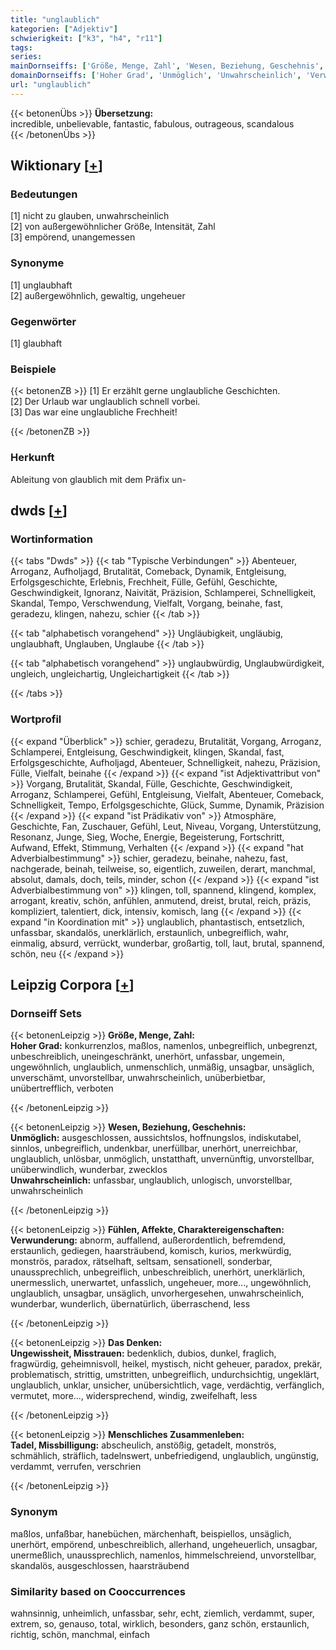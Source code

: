 ```yaml
---
title: "unglaublich"
kategorien: ["Adjektiv"]
schwierigkeit: ["k3", "h4", "r11"]
tags:
series:
mainDornseiffs: ['Größe, Menge, Zahl', 'Wesen, Beziehung, Geschehnis', 'Fühlen, Affekte, Charaktereigenschaften', 'Das Denken', 'Menschliches Zusammenleben']
domainDornseiffs: ['Hoher Grad', 'Unmöglich', 'Unwahrscheinlich', 'Verwunderung', 'Ungewissheit, Misstrauen', 'Tadel, Missbilligung']
url: "unglaublich"
---
```


{{< betonenÜbs >}}
**Übersetzung:**  
incredible, unbelievable, fantastic, fabulous, outrageous, scandalous  
{{< /betonenÜbs >}}

## Wiktionary [[+](https://de.wiktionary.org/wiki/unglaublich)]

### Bedeutungen
[1] nicht zu glauben, unwahrscheinlich  
[2] von außergewöhnlicher Größe, Intensität, Zahl  
[3] empörend, unangemessen  

### Synonyme
[1] unglaubhaft  
[2] außergewöhnlich, gewaltig, ungeheuer  

### Gegenwörter
[1] glaubhaft  

### Beispiele
{{< betonenZB >}}
[1] Er erzählt gerne unglaubliche Geschichten.  
[2] Der Urlaub war unglaublich schnell vorbei.  
[3] Das war eine unglaubliche Frechheit!  

{{< /betonenZB >}}
### Herkunft
Ableitung von glaublich mit dem Präfix un-  



## dwds [[+](https://www.dwds.de/wb/unglaublich)]

### Wortinformation
{{< tabs "Dwds" >}}
{{< tab "Typische Verbindungen" >}}
Abenteuer, Arroganz, Aufholjagd, Brutalität, Comeback, Dynamik, Entgleisung, Erfolgsgeschichte, Erlebnis, Frechheit, Fülle, Gefühl, Geschichte, Geschwindigkeit, Ignoranz, Naivität, Präzision, Schlamperei, Schnelligkeit, Skandal, Tempo, Verschwendung, Vielfalt, Vorgang, beinahe, fast, geradezu, klingen, nahezu, schier
{{< /tab >}}

{{< tab "alphabetisch vorangehend" >}}
Ungläubigkeit, ungläubig, unglaubhaft, Unglauben, Unglaube
{{< /tab >}}

{{< tab "alphabetisch vorangehend" >}}
unglaubwürdig, Unglaubwürdigkeit, ungleich, ungleichartig, Ungleichartigkeit
{{< /tab >}}

{{< /tabs >}}

### Wortprofil
{{< expand "Überblick" >}} schier, geradezu, Brutalität, Vorgang, Arroganz, Schlamperei, Entgleisung, Geschwindigkeit, klingen, Skandal, fast, Erfolgsgeschichte, Aufholjagd, Abenteuer, Schnelligkeit, nahezu, Präzision, Fülle, Vielfalt, beinahe {{< /expand >}}
{{< expand "ist Adjektivattribut von" >}} Vorgang, Brutalität, Skandal, Fülle, Geschichte, Geschwindigkeit, Arroganz, Schlamperei, Gefühl, Entgleisung, Vielfalt, Abenteuer, Comeback, Schnelligkeit, Tempo, Erfolgsgeschichte, Glück, Summe, Dynamik, Präzision {{< /expand >}}
{{< expand "ist Prädikativ von" >}} Atmosphäre, Geschichte, Fan, Zuschauer, Gefühl, Leut, Niveau, Vorgang, Unterstützung, Resonanz, Junge, Sieg, Woche, Energie, Begeisterung, Fortschritt, Aufwand, Effekt, Stimmung, Verhalten {{< /expand >}}
{{< expand "hat Adverbialbestimmung" >}} schier, geradezu, beinahe, nahezu, fast, nachgerade, beinah, teilweise, so, eigentlich, zuweilen, derart, manchmal, absolut, damals, doch, teils, minder, schon {{< /expand >}}
{{< expand "ist Adverbialbestimmung von" >}} klingen, toll, spannend, klingend, komplex, arrogant, kreativ, schön, anfühlen, anmutend, dreist, brutal, reich, präzis, kompliziert, talentiert, dick, intensiv, komisch, lang {{< /expand >}}
{{< expand "in Koordination mit" >}} unglaublich, phantastisch, entsetzlich, unfassbar, skandalös, unerklärlich, erstaunlich, unbegreiflich, wahr, einmalig, absurd, verrückt, wunderbar, großartig, toll, laut, brutal, spannend, schön, neu {{< /expand >}}

## Leipzig Corpora [[+](https://corpora.uni-leipzig.de/en/res?word=unglaublich&corpusId=deu_newscrawl-public_2018)]

### Dornseiff Sets
{{< betonenLeipzig >}}
**Größe, Menge, Zahl:**  
**Hoher Grad:** konkurrenzlos, maßlos, namenlos, unbegreiflich, unbegrenzt, unbeschreiblich, uneingeschränkt, unerhört, unfassbar, ungemein, ungewöhnlich, unglaublich, unmenschlich, unmäßig, unsagbar, unsäglich, unverschämt, unvorstellbar, unwahrscheinlich, unüberbietbar, unübertrefflich, verboten  

{{< /betonenLeipzig >}}


{{< betonenLeipzig >}}
**Wesen, Beziehung, Geschehnis:**  
**Unmöglich:** ausgeschlossen, aussichtslos, hoffnungslos, indiskutabel, sinnlos, unbegreiflich, undenkbar, unerfüllbar, unerhört, unerreichbar, unglaublich, unlösbar, unmöglich, unstatthaft, unvernünftig, unvorstellbar, unüberwindlich, wunderbar, zwecklos  
**Unwahrscheinlich:** unfassbar, unglaublich, unlogisch, unvorstellbar, unwahrscheinlich  

{{< /betonenLeipzig >}}


{{< betonenLeipzig >}}
**Fühlen, Affekte, Charaktereigenschaften:**  
**Verwunderung:** abnorm, auffallend, außerordentlich, befremdend, erstaunlich, gediegen, haarsträubend, komisch, kurios, merkwürdig, monströs, paradox, rätselhaft, seltsam, sensationell, sonderbar, unaussprechlich, unbegreiflich, unbeschreiblich, unerhört, unerklärlich, unermesslich, unerwartet, unfasslich, ungeheuer, more..., ungewöhnlich, unglaublich, unsagbar, unsäglich, unvorhergesehen, unwahrscheinlich, wunderbar, wunderlich, übernatürlich, überraschend, less  

{{< /betonenLeipzig >}}


{{< betonenLeipzig >}}
**Das Denken:**  
**Ungewissheit, Misstrauen:** bedenklich, dubios, dunkel, fraglich, fragwürdig, geheimnisvoll, heikel, mystisch, nicht geheuer, paradox, prekär, problematisch, strittig, umstritten, unbegreiflich, undurchsichtig, ungeklärt, unglaublich, unklar, unsicher, unübersichtlich, vage, verdächtig, verfänglich, vermutet, more..., widersprechend, windig, zweifelhaft, less  

{{< /betonenLeipzig >}}


{{< betonenLeipzig >}}
**Menschliches Zusammenleben:**  
**Tadel, Missbilligung:** abscheulich, anstößig, getadelt, monströs, schmählich, sträflich, tadelnswert, unbefriedigend, unglaublich, ungünstig, verdammt, verrufen, verschrien  

{{< /betonenLeipzig >}}

### Synonym
maßlos, unfaßbar, hanebüchen, märchenhaft, beispiellos, unsäglich, unerhört, empörend, unbeschreiblich, allerhand, ungeheuerlich, unsagbar, unermeßlich, unaussprechlich, namenlos, himmelschreiend, unvorstellbar, skandalös, ausgeschlossen, haarsträubend


### Similarity based on Cooccurrences
wahnsinnig, unheimlich, unfassbar, sehr, echt, ziemlich, verdammt, super, extrem, so, genauso, total, wirklich, besonders, ganz schön, erstaunlich, richtig, schön, manchmal, einfach


